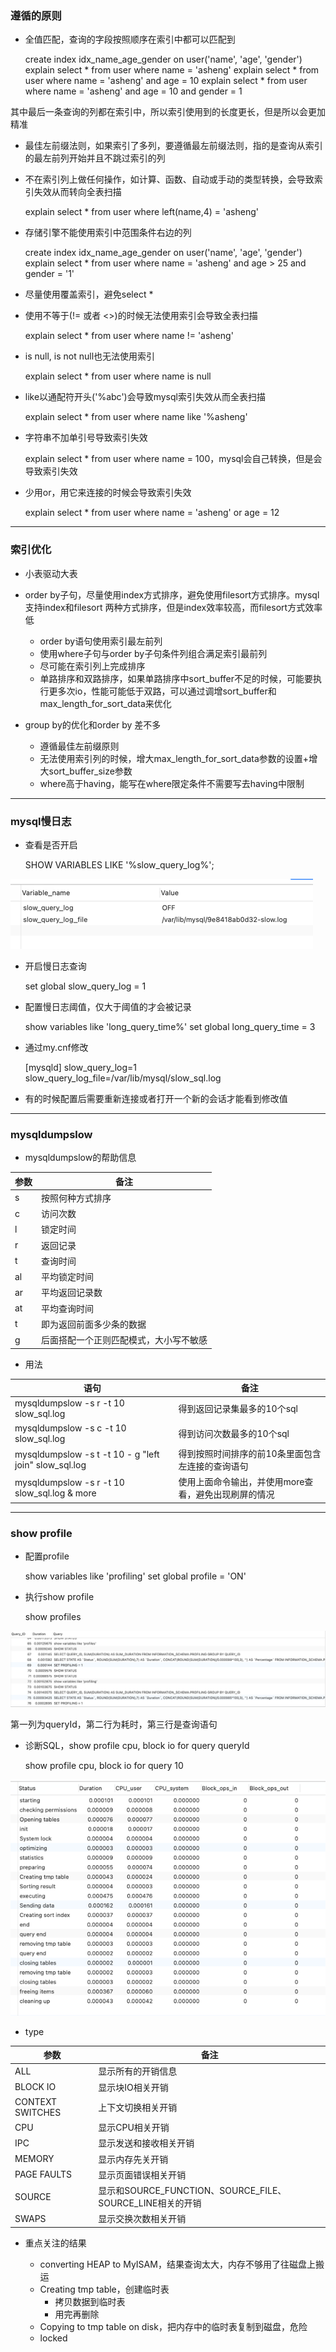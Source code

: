 
### 遵循的原则

- 全值匹配，查询的字段按照顺序在索引中都可以匹配到


    create index idx_name_age_gender on user('name', 'age', 'gender')
    explain select * from user where name = 'asheng'
    explain select * from user where name = 'asheng' and age = 10
    explain select * from user where name = 'asheng' and age = 10 and gender = 1
    
其中最后一条查询的列都在索引中，所以索引使用到的长度更长，但是所以会更加精准

- 最佳左前缀法则，如果索引了多列，要遵循最左前缀法则，指的是查询从索引的最左前列开始并且不跳过索引的列

- 不在索引列上做任何操作，如计算、函数、自动或手动的类型转换，会导致索引失效从而转向全表扫描


    explain select * from user where left(name,4) = 'asheng'

- 存储引擎不能使用索引中范围条件右边的列


    create index idx_name_age_gender on user('name', 'age', 'gender')
    explain select * from user where name = 'asheng' and age > 25 and gender = '1'

- 尽量使用覆盖索引，避免select *

- 使用不等于(!= 或者 <>)的时候无法使用索引会导致全表扫描


    explain select * from user where name != 'asheng'

- is null, is not null也无法使用索引

    
    explain select * from user where name is null

- like以通配符开头('%abc')会导致mysql索引失效从而全表扫描


    explain select * from user where name like '%asheng'

- 字符串不加单引号导致索引失效

    
    explain select * from user where name = 100，mysql会自己转换，但是会导致索引失效

- 少用or，用它来连接的时候会导致索引失效

    
    explain select * from user where name = 'asheng' or age = 12

---

### 索引优化

- 小表驱动大表

- order by子句，尽量使用index方式排序，避免使用filesort方式排序。mysql支持index和filesort
两种方式排序，但是index效率较高，而filesort方式效率低
  
    - order by语句使用索引最左前列
    - 使用where子句与order by子句条件列组合满足索引最前列
    - 尽可能在索引列上完成排序
    - 单路排序和双路排序，如果单路排序中sort_buffer不足的时候，可能要执行更多次io，性能可能低于双路，可以通过调增sort_buffer和max_length_for_sort_data来优化
    
- group by的优化和order by 差不多
  
    - 遵循最佳左前缀原则
    - 无法使用索引列的时候，增大max_length_for_sort_data参数的设置+增大sort_buffer_size参数
    - where高于having，能写在where限定条件不需要写去having中限制

---

### mysql慢日志

- 查看是否开启
    

    SHOW VARIABLES LIKE '%slow_query_log%';

![mysql_show_query_log.png](../Images/mysql_show_query_log.png)

- 开启慢日志查询


    set global slow_query_log = 1

- 配置慢日志阈值，仅大于阈值的才会被记录


    show variables like 'long_query_time%'
    set global long_query_time = 3

- 通过my.cnf修改

  
    [mysqld]
    slow_query_log=1
    slow_query_log_file=/var/lib/mysql/slow_sql.log

- 有的时候配置后需要重新连接或者打开一个新的会话才能看到修改值

---

### mysqldumpslow

- mysqldumpslow的帮助信息

|参数|备注|
|----|----|
s | 按照何种方式排序
c | 访问次数
l | 锁定时间
r | 返回记录
t | 查询时间
al | 平均锁定时间
ar | 平均返回记录数
at | 平均查询时间
t | 即为返回前面多少条的数据
g | 后面搭配一个正则匹配模式，大小写不敏感

- 用法

|语句|备注|
|----|----|
mysqldumpslow -s r -t 10 slow_sql.log | 得到返回记录集最多的10个sql
mysqldumpslow -s c -t 10 slow_sql.log | 得到访问次数最多的10个sql
mysqldumpslow -s t -t 10 - g "left join" slow_sql.log | 得到按照时间排序的前10条里面包含左连接的查询语句
mysqldumpslow -s r -t 10 slow_sql.log & more | 使用上面命令输出，并使用more查看，避免出现刷屏的情况

---

### show profile

- 配置profile


    show variables like 'profiling'
    set global profile = 'ON'

- 执行show profile
    
    
    show profiles

![mysql_execute_show_profile.png](../Images/mysql_execute_show_profile.png)

第一列为queryId，第二行为耗时，第三行是查询语句

- 诊断SQL，show profile cpu, block io for query queryId

    
    show profile cpu, block io for query 10

![mysql_show_profile_result.png](../Images/mysql_show_profile_result.png)

- type

|参数|备注|
|----|----|
ALL | 显示所有的开销信息
BLOCK IO | 显示块IO相关开销
CONTEXT SWITCHES | 上下文切换相关开销
CPU | 显示CPU相关开销
IPC | 显示发送和接收相关开销
MEMORY | 显示内存先关开销
PAGE FAULTS | 显示页面错误相关开销
SOURCE | 显示和SOURCE_FUNCTION、SOURCE_FILE、SOURCE_LINE相关的开销
SWAPS | 显示交换次数相关开销

- 重点关注的结果

  - converting HEAP to MyISAM，结果查询太大，内存不够用了往磁盘上搬运
  - Creating tmp table，创建临时表
    - 拷贝数据到临时表
    - 用完再删除
  - Copying to tmp table on disk，把内存中的临时表复制到磁盘，危险
  - locked




